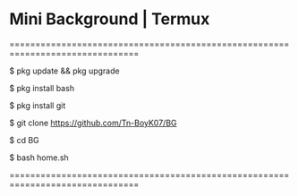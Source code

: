 # Mini Background | Termux
===============================================================================

$ pkg update && pkg upgrade

$ pkg install bash

$ pkg install git

$ git clone https://github.com/Tn-BoyK07/BG

$ cd BG

$ bash home.sh

===============================================================================
